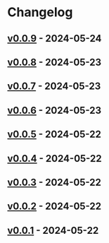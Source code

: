 # Changelog

## [v0.0.9](https://github.com/Rindrics/terraform-backend-github/compare/v0.0.8...v0.0.9) - 2024-05-24

## [v0.0.8](https://github.com/Rindrics/terraform-backend-github/compare/v0.0.7...v0.0.8) - 2024-05-23

## [v0.0.7](https://github.com/Rindrics/terraform-backend-github/compare/v0.0.6...v0.0.7) - 2024-05-23

## [v0.0.6](https://github.com/Rindrics/terraform-backend-github/compare/v0.0.5...v0.0.6) - 2024-05-23

## [v0.0.5](https://github.com/Rindrics/terraform-backend-github/compare/v0.0.4...v0.0.5) - 2024-05-22

## [v0.0.4](https://github.com/Rindrics/terraform-backend-github/compare/v0.0.3...v0.0.4) - 2024-05-22

## [v0.0.3](https://github.com/Rindrics/terraform-backend-github/compare/v0.0.2...v0.0.3) - 2024-05-22

## [v0.0.2](https://github.com/Rindrics/terraform-backend-github/compare/v0.0.1...v0.0.2) - 2024-05-22

## [v0.0.1](https://github.com/Rindrics/terraform-backend-github/commits/v0.0.1) - 2024-05-22
